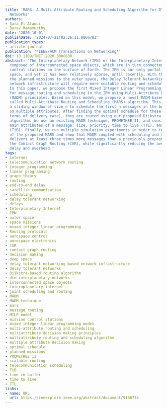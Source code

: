 ```yaml
---
title: 'MARS: A Multi-Attribute Routing and Scheduling Algorithm for DTN Interplanetary
  Networks'
authors:
- Sara El Alaoui
- Byrav Ramamurthy
date: '2020-10-01'
publishDate: '2024-07-21T02:26:11.886678Z'
publication_types:
- article-journal
publication: '*IEEE/ACM Transactions on Networking*'
doi: 10.1109/TNET.2020.3008630
abstract: 'The Interplanetary Network (IPN) or the Interplanetary Internet is a network
  composed of interconnected space objects, which are in turn connected to mission
  control stations on the surface of Earth. The IPN is our only portal to the deep
  space, and yet it has been relatively sparse, until recently. With the ongoing and
  the planned missions to the outer space, the Delay Tolerant Networking (DTN) based
  network infrastructure will require more scalable routing and scheduling algorithms.
  In this paper, we propose the first Mixed Integer Linear Programming (MILP) model
  for message routing and scheduling in the IPN using Multi-Attribute Decision Making
  (MADM) principles. Based on this model, we propose a novel MADM-based algorithm
  called Multi-Attribute Routing and Scheduling (MARS) algorithm. This algorithm uses
  a sliding window of size n to schedule the first n messages in the buffer based
  on multiple attributes. After finding the optimal schedule for these messages (in
  terms of delivery rate), they are routed using our proposed Dijkstra-based routing
  algorithm. We use an existing MADM technique, PROMETHEE II, and consider the four
  main attributes of a message: size, priority, time to live (TTL), and time in buffer
  (TiB). Finally, we run multiple simulation experiments in order to test the performance
  of the proposed MARS and show that MADM coupled with scheduling and routing in IPN
  delivers at least three times more messages than a previously proposed technique,
  the Contact Graph Routing (CGR), while significantly reducing the average end-to-end
  delay and overhead.'
tags:
- internet
- telecommunication network routing
- integer programming
- linear programming
- graph theory
- routing
- end-to-end delay
- satellite communication
- scheduling
- delay tolerant networking
- delays
- Interplanetary Internet
- IPN
- outer space
- space missions
- mixed integer linear programming
- Routing protocols
- aerospace control
- aerospace electronics
- CGR
- contact graph routing
- decision making
- deep space
- delay tolerant networking based network infrastructure
- delay tolerant networks
- Dijkstra-based routing algorithm
- dtn interplanetary networks
- interconnected space objects
- internplanetary internet
- joint scheduling and routing
- MADM
- MADM technique
- mars
- message routing
- MILP model
- mission control stations
- mixed integer linear programming model
- multi-attribute routing and scheduling
- multiattribute decision making principles
- multiattribute routing and scheduling algorithm
- multiple attribute decision making
- optimal schedule
- planned missions
- PROMETHEE II
- scalable routing
- telecommunication scheduling
- TiB
- time in buffer
- time to live
- TTL
links:
- name: URL
  url: https://ieeexplore.ieee.org/abstract/document/9166734
---
```

